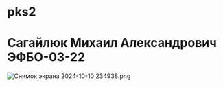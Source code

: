 # pks2
# Сагайлюк Михаил Александрович ЭФБО-03-22


![Снимок экрана 2024-10-10 234938.png](%D1%ED%E8%EC%EE%EA%20%FD%EA%F0%E0%ED%E0%202024-10-10%20234938.png)
